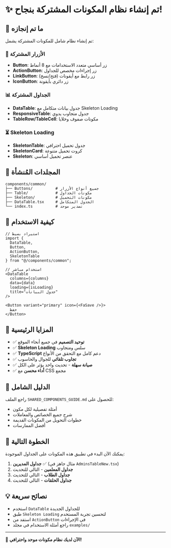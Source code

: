 # ✨ تم إنشاء نظام المكونات المشتركة بنجاح!

## 🎯 ما تم إنجازه

تم إنشاء نظام شامل للمكونات المشتركة يشمل:

### 🔘 الأزرار المشتركة
- **Button**: زر أساسي متعدد الاستخدامات مع 8 أنماط
- **ActionButton**: زر إجراءات مخصص للجداول  
- **LinkButton**: زر رابط مع أيقونات (فتح/نسخ)
- **IconButton**: زر دائري بأيقونة

### 📊 الجداول المشتركة
- **DataTable**: جدول بيانات متكامل مع Skeleton Loading
- **ResponsiveTable**: جدول متجاوب يدوي
- **TableRow/TableCell**: مكونات صفوف وخلايا

### ⏳ Skeleton Loading
- **SkeletonTable**: جدول تحميل احترافي
- **SkeletonCard**: كروت تحميل متنوعة
- **Skeleton**: عنصر تحميل أساسي

## 📁 المجلدات المُنشأة

```
components/common/
├── Buttons/          # جميع أنواع الأزرار
├── Table/            # مكونات الجداول
├── Skeleton/         # مكونات التحميل
├── DataTable.tsx     # الجدول المتكامل
└── index.ts          # تصدير موحد
```

## 🚀 كيفية الاستخدام

```tsx
// استيراد بسيط
import { 
  DataTable, 
  Button, 
  ActionButton,
  SkeletonTable 
} from "@/components/common";

// استخدام مباشر
<DataTable
  columns={columns}
  data={data}
  loading={isLoading}
  title="جدول البيانات"
/>

<Button variant="primary" icon={<FaSave />}>
  حفظ
</Button>
```

## 📱 المزايا الرئيسية

- ✅ **توحيد التصميم** في جميع أنحاء الموقع
- ✅ **Skeleton Loading** سلس ومتجاوب
- ✅ **TypeScript** دعم كامل مع التحقق من الأنواع
- ✅ **تجاوب تلقائي** للجوال والحاسوب
- ✅ **صيانة سهلة** - تحديث واحد يؤثر على الكل
- ✅ **أداء محسن** مع CSS مجمع

## 📖 الدليل الشامل

راجع الملف `SHARED_COMPONENTS_GUIDE.md` للحصول على:
- أمثلة تفصيلية لكل مكون
- شرح جميع الخصائص والمعاملات
- خطوات التحويل من المكونات القديمة
- أفضل الممارسات

## 🔄 الخطوة التالية

يمكنك الآن البدء في تطبيق هذه المكونات على الجداول الموجودة:

1. **جداول المديرين** ✅ (مثال جاهز في `AdminsTableNew.tsx`)
2. **جداول المعلمين** - التالي للتحديث
3. **جداول الطلاب** - التالي للتحديث
4. **جداول الحلقات** - التالي للتحديث

## 💡 نصائح سريعة

- استخدم `DataTable` للجداول الجديدة
- طبق `Skeleton Loading` لتحسين تجربة المستخدم  
- استفد من `ActionButton` في الإجراءات
- راجع أمثلة الاستخدام في مجلد `examples/`

---

🎉 **الآن لديك نظام مكونات موحد واحترافي!**
